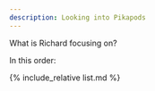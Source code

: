 ```yaml
---
description: Looking into Pikapods
---
```


What is Richard focusing on?

In this order:

{% include_relative list.md %}
